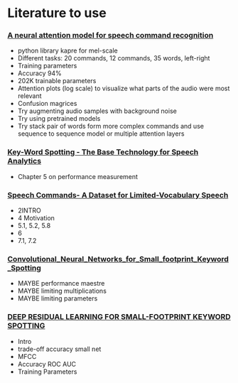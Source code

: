 # Literature to use

### [A neural attention model for speech command recognition](https://github.com/ivaste/KeyWordSpotting/blob/master/Literature/To%20Use/A%20neural%20attention%20model%20for%20speech%20command%20recognition.pdf)
 - python library kapre for mel-scale
 - Different tasks: 20 commands, 12 commands, 35 words, left-right
 - Training parameters
 - Accuracy 94%
 - 202K trainable parameters
 - Attention plots (log scale) to visualize what parts of the audio were most relevant
 - Confusion magrices
 - Try augmenting audio samples with background noise
 - Try using pretrained models
 - Try stack pair of words form more complex commands and use sequence to sequence model or multiple attention layers
 
### [Key-Word Spotting - The Base Technology for Speech Analytics](https://github.com/ivaste/KeyWordSpotting/blob/master/Literature/To%20Use/Key-Word%20Spotting%20-%20The%20Base%20Technology%20for%20Speech%20Analytics.pdf)
 - Chapter 5 on performance measurement
 
### [Speech Commands- A Dataset for Limited-Vocabulary Speech](https://github.com/ivaste/KeyWordSpotting/blob/master/Literature/To%20Use/Speech%20Commands-%20A%20Dataset%20for%20Limited-Vocabulary%20Speech.pdf)
 - 2INTRO
 - 4 Motivation
 - 5.1, 5.2, 5.8
 - 6
 - 7.1, 7.2

### [Convolutional_Neural_Networks_for_Small_footprint_Keyword_Spotting](https://github.com/ivaste/KeyWordSpotting/blob/master/Literature/To%20Use/Convolutional_Neural_Networks_for_Small_footprint_Keyword_Spotting.pdf)
 - MAYBE performance maestre
 - MAYBE limiting multiplications
 - MAYBE limiting parameters
 
### [DEEP RESIDUAL LEARNING FOR SMALL-FOOTPRINT KEYWORD SPOTTING](https://github.com/ivaste/KeyWordSpotting/blob/master/Literature/To%20Use/DEEP%20RESIDUAL%20LEARNING%20FOR%20SMALL-FOOTPRINT%20KEYWORD%20SPOTTING%20.pdf)
 - Intro
 - trade-off accuracy small net
 - MFCC
 - Accuracy ROC AUC
 - Training Parameters
 
 

 






